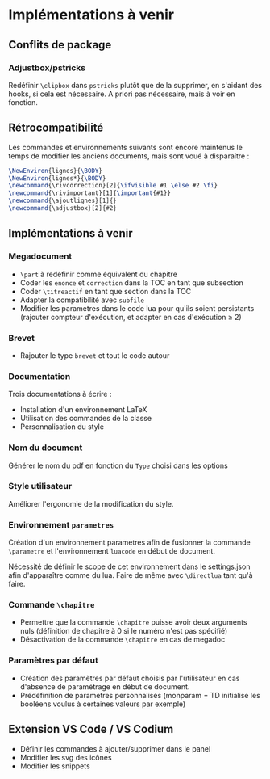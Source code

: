 # Implémentations à venir 

## Conflits de package

### Adjustbox/pstricks

Redéfinir ```\clipbox``` dans ```pstricks``` plutôt que de la supprimer, en s'aidant des hooks, si cela est nécessaire. A priori pas nécessaire, mais à voir en fonction.

## Rétrocompatibilité

Les commandes et environnements suivants sont encore maintenus le temps de modifier les anciens documents, mais sont voué à disparaître :

```latex
\NewEnviron{lignes}{\BODY}
\NewEnviron{lignes*}{\BODY}
\newcommand{\rivcorrection}[2]{\ifvisible #1 \else #2 \fi}
\newcommand{\rivimportant}[1]{\important{#1}}
\newcommand{\ajoutlignes}[1]{}
\newcommand{\adjustbox}[2]{#2}
```
## Implémentations à venir

### Megadocument

- ```\part``` à redéfinir comme équivalent du chapitre
- Coder les ```enonce``` et ```correction``` dans la TOC en tant que subsection
- Coder ```\titreactif``` en tant que section dans la TOC
- Adapter la compatibilité avec ```subfile```
- Modifier les parametres dans le code lua pour qu'ils soient persistants (rajouter compteur d'exécution, et adapter en cas d'exécution $\geqslant$ 2)

### Brevet

- Rajouter le type ```brevet``` et tout le code autour

### Documentation

Trois documentations à écrire :
  - Installation d'un environnement LaTeX
  - Utilisation des commandes de la classe
  - Personnalisation du style

### Nom du document

Générer le nom du pdf en fonction du ```Type``` choisi dans les options

### Style utilisateur

Améliorer l'ergonomie de la modification du style.

### Environnement ```parametres```

Création d'un environnement parametres afin de fusionner la commande ```\parametre``` et l'environnement ```luacode``` en début de document. 

Nécessité de définir le scope de cet environnement dans le settings.json afin d'apparaître comme du lua. Faire de même avec ```\directlua``` tant qu'à faire.

### Commande ```\chapitre```

- Permettre que la commande ```\chapitre``` puisse avoir deux arguments nuls (définition de chapitre à 0 si le numéro n'est pas spécifié)
- Désactivation de la commande ```\chapitre``` en cas de megadoc

### Paramètres par défaut

- Création des paramètres par défaut choisis par l'utilisateur en cas d'absence de paramétrage en début de document.
- Prédéfinition de paramètres personnalisés (monparam = TD initialise les booléens voulus à certaines valeurs par exemple)

## Extension VS Code / VS Codium

- Définir les commandes à ajouter/supprimer dans le panel
- Modifier les svg des icônes
- Modifier les snippets